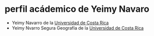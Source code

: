 # perfil acádemico de Yeimy Navaro
- Yeimy Navarro de la [Universidad de Costa Rica](https://www.ucr.ac.cr)  
- Yeimy Nvarro Segura Geografía de la [Universidad de Costa Rica](https://www.ucr.ac.cr)  
